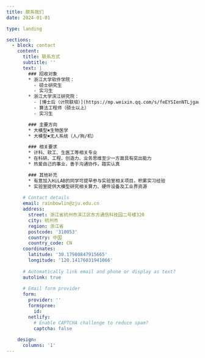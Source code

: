 ```yaml
---
title: 联系我们
date: 2024-01-01

type: landing

sections:
  - block: contact
    content:
      title: 联系方式
      subtitle: ''
      text: |
        ### 招收对象
        * 浙江大学软件学院：
          - 硕士研究生
          - 实习生
        * 浙江大学滨江研究院：
          - [博士后（计院联培）](https://mp.weixin.qq.com/s/feEYSIenNTLjgaw3KSgDzw)
          - 算法工程师（硕士以上）
          - 实习生

        ### 主要方向
        * 大模型✖️生物医学
        * 大模型✖️无人系统（人/狗/机）

        ### 相关要求
        * 计科、软工、生医工等相关专业
        * 在科研、工程、创造力、业务思维至少一方面具有突出能力
        * 热爱自己的事业，善于沟通协作，踏实认真

        ### 其他补充
        * 有意加入HiLAB的同学可提早参与实验室相关项目，积累实习经验
        * 实验室提供大模型研究相关算力、硬件设备及工业界资源
      
      # Contact details
      email: rainbowlin@zju.edu.cn
      address:
        street: 浙江省杭州市滨江区东方通信科技园二号楼320
        city: 杭州市
        region: 浙江省
        postcode: '310053'
        country: 中国
        country_code: CN
      coordinates:
        latitude: '30.17980847915665'
        longitude: '120.14176031941066'
      
      # Automatically link email and phone or display as text?
      autolink: true
      
      # Email form provider
      form:
        provider: ''
        formspree:
          id:
        netlify:
          # Enable CAPTCHA challenge to reduce spam?
          captcha: false
    
    design:
      columns: '1'
---
```

